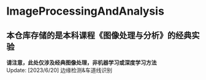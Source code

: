 # ImageProcessingAndAnalysis
## 本仓库存储的是本科课程《图像处理与分析》的经典实验
**请注意，此处仅涉及经典图像处理，非机器学习或深度学习方法**\
Update: [2023/6/20] 边缘检测&车道线识别

